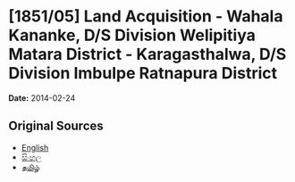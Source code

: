 # [1851/05] Land Acquisition - Wahala Kananke, D/S Division Welipitiya Matara District - Karagasthalwa, D/S Division Imbulpe Ratnapura District

**Date:** 2014-02-24

## Original Sources

- [English](https://documents.gov.lk/view/extra-gazettes/2014/2/1851-05_E.pdf)
- [සිංහල](https://documents.gov.lk/view/extra-gazettes/2014/2/1851-05_S.pdf)
- [தமிழ்](https://documents.gov.lk/view/extra-gazettes/2014/2/1851-05_T.pdf)
